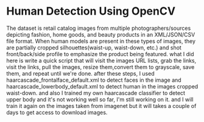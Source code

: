 # Human Detection Using OpenCV
The dataset is retail catalog images from multiple photographers/sources depicting fashion, home goods, and beauty products in an XML/JSON/CSV file
format. When human models are present in these types of images, they are partially cropped silhouettes(waist-up, waist-down, etc.) and shot front/back/side profile to emphasize the product being featured. 
what I did here is write a quick script that will visit the images URL lists, grab the links, visit the links, pull the images, resize them,convert them to grayscale, save them, and repeat until we're done. after these steps, I used haarcascade_frontalface_default.xml to detect faces in the image and haarcascade_lowerbody_default.xml to detect human in the images cropped waist-down. and also I trained my own haarcascade classifier to detect upper body and it's not working well so far, I'm still working on it. and I will train it again on the images taken from imagenet but it will takes a couple of days to get access to download images. 
